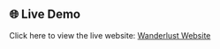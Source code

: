## 🌐 Live Demo

Click here to view the live website: [Wanderlust Website](https://project2-t75p.onrender.com)
